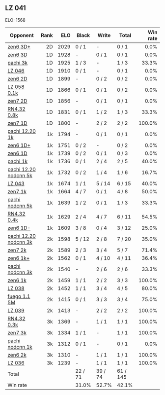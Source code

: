 ## LZ 041 ##

ELO: 1568

Opponent | Rank | ELO | Black | Write | Total | Win rate
---------|-----:|----:|-------|-------|-------|-------:
[zen6 3D+](zen6%203D+.md) | 2D | 2029 | 0 / 1 | - | 0 / 1 | 0.0%
[zen6 3D](zen6%203D.md) | 1D | 1928 | - | 0 / 1 | 0 / 1 | 0.0%
[pachi 3k](pachi%203k.md) | 1D | 1925 | 1 / 3 | - | 1 / 3 | 33.3%
[LZ 046](LZ%20046.md) | 1D | 1910 | 0 / 1 | - | 0 / 1 | 0.0%
[zen6 2D](zen6%202D.md) | 1D | 1899 | - | 0 / 2 | 0 / 2 | 0.0%
[LZ 058 0.1k](LZ%20058%200.1k.md) | 1D | 1866 | 0 / 1 | 0 / 1 | 0 / 2 | 0.0%
[zen7 2D](zen7%202D.md) | 1D | 1856 | - | 0 / 1 | 0 / 1 | 0.0%
[RN4.32 0.8k](RN4.32%200.8k.md) | 1D | 1831 | 0 / 1 | 1 / 2 | 1 / 3 | 33.3%
[zen7 1D](zen7%201D.md) | 1D | 1800 | - | 2 / 2 | 2 / 2 | 100.0%
[pachi 12.20 1k](pachi%2012.20%201k.md) | 1k | 1794 | - | 0 / 1 | 0 / 1 | 0.0%
[zen6 1D+](zen6%201D+.md) | 1k | 1751 | 0 / 2 | - | 0 / 2 | 0.0%
[zen6 1D](zen6%201D.md) | 1k | 1739 | 0 / 2 | 0 / 1 | 0 / 3 | 0.0%
[pachi 1k](pachi%201k.md) | 1k | 1736 | 0 / 1 | 2 / 4 | 2 / 5 | 40.0%
[pachi 12.20 nodcnn 5k](pachi%2012.20%20nodcnn%205k.md) | 1k | 1732 | 0 / 2 | 1 / 4 | 1 / 6 | 16.7%
[LZ 043](LZ%20043.md) | 1k | 1674 | 1 / 1 | 5 / 14 | 6 / 15 | 40.0%
[zen7 1k](zen7%201k.md) | 1k | 1664 | 4 / 7 | 0 / 1 | 4 / 8 | 50.0%
[pachi nodcnn 5k](pachi%20nodcnn%205k.md) | 1k | 1639 | 1 / 2 | 0 / 1 | 1 / 3 | 33.3%
[RN4.32 0.4k](RN4.32%200.4k.md) | 1k | 1629 | 2 / 4 | 4 / 7 | 6 / 11 | 54.5%
[zen6 1D-](zen6%201D-.md) | 1k | 1609 | 3 / 8 | 0 / 4 | 3 / 12 | 25.0%
[pachi 12.20 nodcnn 3k](pachi%2012.20%20nodcnn%203k.md) | 2k | 1598 | 5 / 12 | 2 / 8 | 7 / 20 | 35.0%
[zen7 2k](zen7%202k.md) | 2k | 1589 | 2 / 3 | 3 / 4 | 5 / 7 | 71.4%
[zen6 1k+](zen6%201k+.md) | 2k | 1562 | 0 / 1 | 4 / 10 | 4 / 11 | 36.4%
[pachi nodcnn 3k](pachi%20nodcnn%203k.md) | 2k | 1540 | - | 2 / 6 | 2 / 6 | 33.3%
[zen6 1k](zen6%201k.md) | 2k | 1459 | 1 / 1 | 2 / 2 | 3 / 3 | 100.0%
[LZ 038](LZ%20038.md) | 2k | 1452 | 1 / 1 | 3 / 4 | 4 / 5 | 80.0%
[fuego 1.1 5M](fuego%201.1%205M.md) | 2k | 1415 | 0 / 1 | 3 / 3 | 3 / 4 | 75.0%
[LZ 039](LZ%20039.md) | 2k | 1413 | - | 2 / 2 | 2 / 2 | 100.0%
[RN4.32 0.3k](RN4.32%200.3k.md) | 3k | 1369 | - | 1 / 1 | 1 / 1 | 100.0%
[zen7 3k](zen7%203k.md) | 3k | 1334 | 1 / 1 | - | 1 / 1 | 100.0%
[pachi nodcnn 1k](pachi%20nodcnn%201k.md) | 3k | 1312 | 0 / 1 | - | 0 / 1 | 0.0%
[zen6 2k](zen6%202k.md) | 3k | 1310 | - | 1 / 1 | 1 / 1 | 100.0%
[LZ 036](LZ%20036.md) | 3k | 1239 | - | 1 / 1 | 1 / 1 | 100.0%
Total | | | 22 / 71 | 39 / 74 | 61 / 145 | 
Win rate| | | 31.0% | 52.7% | 42.1% | 
